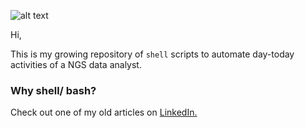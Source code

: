 ![alt text][logo]

[logo]: http://hanoo.org/images/icons/linux.png "Linux logo"



Hi,

This is my growing repository of `shell` scripts to automate day-today activities of a NGS data analyst.

### Why shell/ bash?

Check out one of my old articles on [LinkedIn.](https://www.linkedin.com/pulse/3-reasons-why-bash-scripting-preferable-ngs-analysis-vijay-lakhujani)
